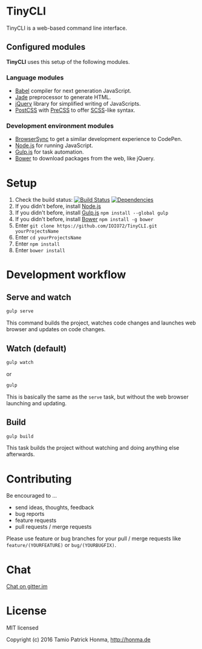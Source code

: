 # TinyCLI

TinyCLI is a web-based command line interface.

## Configured modules

**TinyCLI** uses this setup of the following modules.

### Language modules

* [Babel](https://babeljs.io/) compiler for next generation JavaScript.
* [Jade](http://jade-lang.com/) preprocessor to generate HTML.
* [jQuery](http://jquery.com/) library for simplified writing of JavaScripts.
* [PostCSS](https://github.com/postcss/postcss) with [PreCSS](https://jonathantneal.github.io/precss/) to offer
  [SCSS](http://sass-lang.com/)-like syntax.

### Development environment modules

* [BrowserSync](http://www.browsersync.io/) to get a similar development experience to CodePen.
* [Node.js](https://nodejs.org/) for running JavaScript.
* [Gulp.js](http://gulpjs.com/) for task automation.
* [Bower](http://bower.io/) to download packages from the web, like jQuery.

# Setup

1. Check the build status: [![Build Status](https://travis-ci.org/IOIO72/TinyCLI.svg)](https://travis-ci.org/IOIO72/TinyCLI) [![Dependencies](https://david-dm.org/IOIO72/TinyCLI.svg)](https://david-dm.org/IOIO72/TinyCLI)
1. If you didn't before, install [Node.js](https://nodejs.org/)
1. If you didn't before, install [Gulp.js](http://gulpjs.com/) `npm install --global gulp`
1. If you didn't before, install [Bower](http://bower.io/) `npm install -g bower`
1. Enter `git clone https://github.com/IOIO72/TinyCLI.git yourProjectsName`
1. Enter `cd yourProjectsName`
1. Enter `npm install`
1. Enter `bower install`

# Development workflow

## Serve and watch

```sh
gulp serve
```

This command builds the project, watches code changes and launches web browser and updates on code changes.

## Watch (default)

```sh
gulp watch
```

or

```sh
gulp
```

This is basically the same as the `serve` task, but without the web browser launching and updating.

## Build

```sh
gulp build
```

This task builds the project without watching and doing anything else afterwards.

# Contributing

Be encouraged to ...

* send ideas, thoughts, feedback
* bug reports
* feature requests
* pull requests / merge requests

Please use feature or bug branches for your pull / merge requests like `feature/(YOURFEATURE)` or `bug/(YOURBUGFIX)`.

# Chat

[Chat on gitter.im](https://gitter.im/bulletin-board-de/Lobby)

# License

MIT licensed

Copyright (c) 2016 Tamio Patrick Honma, <http://honma.de>
